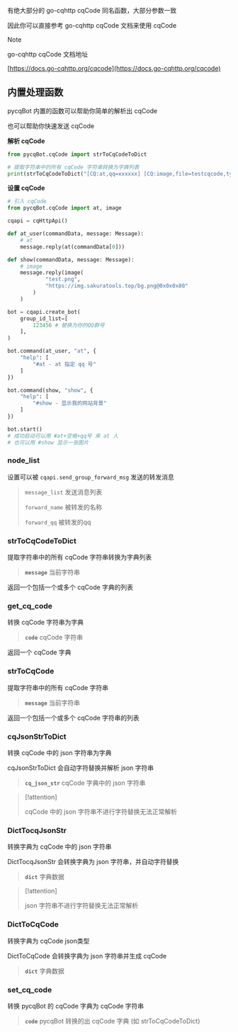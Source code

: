 有绝大部分的 go-cqhttp cqCode 同名函数，大部分参数一致

因此你可以直接参考 go-cqhttp cqCode 文档来使用 cqCode

> [!note]
>
> go-cqhttp cqCode 文档地址
>
> [https://docs.go-cqhttp.org/cqcode](https://docs.go-cqhttp.org/cqcode)

## 内置处理函数

pycqBot 内置的函数可以帮助你简单的解析出 cqCode

也可以帮助你快速发送 cqCode

**解析 cqCode**

```python
from pycqBot.cqCode import strToCqCodeToDict

# 提取字符串中的所有 cqCode 字符串转换为字典列表
print(strToCqCodeToDict("[CQ:at,qq=xxxxxx] [CQ:image,file=testcqcode,type=1]"))
```

**设置 cqCode**

```python
# 引入 cqCode
from pycqBot.cqCode import at, image

cqapi = cqHttpApi()

def at_user(commandData, message: Message):
    # at
    message.reply(at(commandData[0]))

def show(commandData, message: Message):
    # image
    message.reply(image(
            "test.png",
            "https://img.sakuratools.top/bg.png@0x0x0x80"
        )
    )

bot = cqapi.create_bot(
    group_id_list=[
        123456 # 替换为你的QQ群号
    ],
)

bot.command(at_user, "at", {
    "help": [
        "#at - at 指定 qq 号"
    ]
})

bot.command(show, "show", {
    "help": [
        "#show - 显示我的网站背景"
    ]
})

bot.start()
# 成功启动可以用 #at+空格+qq号 来 at 人
# 也可以用 #show 显示一张图片
```

### node_list

设置可以被 `cqapi.send_group_forward_msg` 发送的转发消息

> `message_list` 发送消息列表
>
> `forward_name` 被转发的名称
>
> `forward_qq` 被转发的qq

### strToCqCodeToDict

提取字符串中的所有 cqCode 字符串转换为字典列表

> **`message`** 当前字符串

返回一个包括一个或多个 cqCode 字典的列表

### get_cq_code

转换 cqCode 字符串为字典

> **`code`** cqCode 字符串

返回一个 cqCode 字典

### strToCqCode

提取字符串中的所有 cqCode 字符串

> **`message`** 当前字符串

返回一个包括一个或多个 cqCode 字符串的列表

### cqJsonStrToDict

转换 cqCode 中的 json 字符串为字典

cqJsonStrToDict 会自动字符替换并解析 json 字符串

> **`cq_json_str`** cqCode 字典中的 json 字符串

> [!attention]
>
> cqCode 中的 json 字符串不进行字符替换无法正常解析

### DictTocqJsonStr

转换字典为 cqCode 中的 json 字符串

DictTocqJsonStr 会转换字典为 json 字符串，并自动字符替换

> **`dict`** 字典数据

> [!attention]
>
> json 字符串不进行字符替换无法正常解析

### DictToCqCode

转换字典为 cqCode json类型

DictToCqCode 会转换字典为 json 字符串并生成 cqCode

> **`dict`** 字典数据

### set_cq_code

转换 pycqBot 的 cqCode 字典为 cqCode 字符串

> **`code`** pycqBot 转换的出 cqCode 字典 (如 strToCqCodeToDict)
